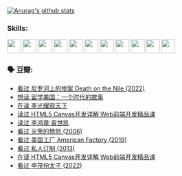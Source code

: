 
[![Anurag's github stats](https://github-readme-stats.vercel.app/api?username=w940853815)](https://github.com/anuraghazra/github-readme-stats)

### Skills:

<code><img height="32" src="https://cdn.jsdelivr.net/npm/simple-icons@v5/icons/python.svg"></code>
<code><img height="32" src="https://cdn.jsdelivr.net/npm/simple-icons@v5/icons/javascript.svg"></code>
<code><img height="32" src="https://cdn.jsdelivr.net/npm/simple-icons@v5/icons/django.svg"></code>
<code><img height="32" src="https://cdn.jsdelivr.net/npm/simple-icons@v5/icons/flask.svg"></code>
<code><img height="32" src="https://cdn.jsdelivr.net/npm/simple-icons@v5/icons/vuetify.svg"></code>
<code><img height="32" src="https://cdn.jsdelivr.net/npm/simple-icons@v5/icons/git.svg"></code>
<code><img height="32" src="https://cdn.jsdelivr.net/npm/simple-icons@v5/icons/docker.svg"></code>
<code><img height="32" src="https://cdn.jsdelivr.net/npm/simple-icons@v5/icons/postgresql.svg"></code>
<code><img height="32" src="https://cdn.jsdelivr.net/npm/simple-icons@v5/icons/elasticsearch.svg"></code>
<code><img height="32" src="https://cdn.jsdelivr.net/npm/simple-icons@v5/icons/macos.svg"></code>
<code><img height="32" src="https://cdn.jsdelivr.net/npm/simple-icons@v5/icons/linux.svg"></code>

### 🗣 豆瓣:

<!-- DOUBAN-ACTIVITIES:START -->
- [看过 尼罗河上的惨案 Death on the Nile‎ (2022)](https://www.douban.com/people/136069238/status/3769491950/?_i=45287609)
- [想读 留学美国：一个时代的故事](https://www.douban.com/people/136069238/status/3768550721/?_i=45287609)
- [在读 李光耀观天下](https://www.douban.com/people/136069238/status/3766041312/?_i=45287609)
- [读过 HTML5 Canvas开发详解 Web前端开发精品课](https://www.douban.com/people/136069238/status/3766040143/?_i=45287609)
- [读过 李鸿章·袁世凯](https://www.douban.com/people/136069238/status/3761877441/?_i=45287609)
- [看过 光荣的愤怒‎ (2006)](https://www.douban.com/people/136069238/status/3761756079/?_i=45287609)
- [看过 美国工厂 American Factory‎ (2019)](https://www.douban.com/people/136069238/status/3755217209/?_i=45287609)
- [看过 私人订制‎ (2013)](https://www.douban.com/people/136069238/status/3754213881/?_i=45287609)
- [在读 HTML5 Canvas开发详解 Web前端开发精品课](https://www.douban.com/people/136069238/status/3753058718/?_i=45287609)
- [看过 李茂扮太子‎ (2022)](https://www.douban.com/people/136069238/status/3752867740/?_i=45287609)
<!-- DOUBAN-ACTIVITIES:END -->
<!--
**w940853815/w940853815** is a ✨ _special_ ✨ repository because its `README.md` (this file) appears on your GitHub profile.

Here are some ideas to get you started:

- 🔭 I’m currently working on ...
- 🌱 I’m currently learning ...
- 👯 I’m looking to collaborate on ...
- 🤔 I’m looking for help with ...
- 💬 Ask me about ...
- 📫 How to reach me: ...
- 😄 Pronouns: ...
- ⚡ Fun fact: ...
-->
